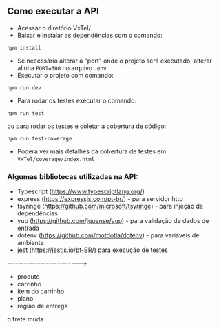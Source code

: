 ## Como executar a API
* Acessar o diretório VxTel/
* Baixar e instalar as dependências com o comando:
```
npm install
```
* Se necessário alterar a "port" onde o projeto será executado, alterar alinha `PORT=300` no arquivo `.env`
* Executar o projeto com comando:
```
npm run dev
```
* Para rodar os testes executar o comando:
```
npm run test
```
ou para rodar os testes e coletar a cobertura de código:
```
npm run test-coverage
```
* Poderá ver mais detalhes da cobertura de testes em `VxTel/coverage/index.html`

### Algumas bibliotecas utilizadas na API:
- Typescript (https://www.typescriptlang.org/)
- express (https://expressjs.com/pt-br/) - para servidor http
- tsyringe (https://github.com/microsoft/tsyringe) - para injeção de dependências
- yup (https://github.com/jquense/yup) - para validação de dados de entrada
- dotenv (https://github.com/motdotla/dotenv) - para variáveis de ambiente 
- jest (https://jestjs.io/pt-BR/) para execução de testes

-------------------------->

- produto
- carrinho
- item do carrinho
- plano
- região de entrega

o frete muda 